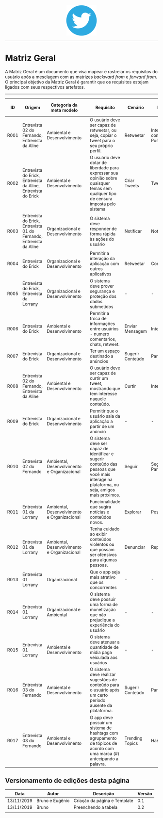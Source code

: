 <span style="margin-left: 40%;">![Twitter Logo](../images/twitter-logo-100px.png)</span>

---

# Matriz Geral
A Matriz Geral é um documento que visa mapear e rastreiar os requisitos do usuário após a mesclagem com as matrizes *backward from* e *forward from*. O principal objetivo da Matriz Geral é garantir que os requisitos estejam ligados com seus respectivos artefatos.

---

|ID| Origem  | Categoria da meta modelo | |  Requisito | Cenário | Léxico  | Caso de Uso | História de Usuário
|---|--------|--------------------------|-------------|---------|-----------|-------|----------|-------------|
|R001 |Entrevista 02 do Fernando, Entrevista da Aline|Ambiental e Desenvolvimento||O usuário deve ser capaz de retweetar, ou seja, copiar o tweet para o seu próprio perfil.|Retweetar|Interação com Postagens|UC06|US15|
|R002 |Entrevista do Erick, Entrevista da Aline, Entrevista do Erick|Ambiental e Desenvolvimento||O usuário deve dotar de liberdade para expressar sua opinião sobre quaisquer temas sem qualquer tipo de censura imposta pelo sistema|Criar Tweets|Tweet|US13|UC18|
|R003 |Entrevista do Erick, Entrevista 01 do Fernando, Entrevista da Aline|Organizacional e Desenvolvimento||O sistema deve responder de forma rápida às ações do usuário |Notificar|Notificações|UC14|US11|
|R004 |Entrevista do Erick|Organizacional e Desenvolvimento||Permitir a interação da aplicação com outros aplicativos|Retweetar|Compartilhar|-|-|
|R005 |Entrevista do Erick, Entrevista da Lorrany|Organizacional e Desenvolvimento||O sistema deve prover segurança e proteção dos dados submetidos|-|-|-|-|
|R006 |Entrevista do Erick|Ambiental e Desenvolvimento||Permitir a troca de informações entre usuários - numero comentarios, chats, retweet.|Enviar Mensagem|Interações|UC04|US14<br> US15<br/> US16|
|R007 |Entrevista do Erick|Organizacional e Desenvolvimento||Ter um espaço destinado a anúncios|Sugerir Conteúdo|Para Você|UC12|US09|
|R008 |Entrevista 02 do Fernando, Entrevista da Aline|Ambiental e Desenvolvimento||O usuário deve ser capaz de curtir um tweet, mostrando que tem interesse naquele conteúdo.|Curtir|Interações|UC15|US18|
|R009 |Entrevista do Erick|Organizacional e Desenvolvimento||Permitir que o usuário saia da aplicação a partir de um anúncio|-|-|-|-|
|R010 |Entrevista 02 do Fernando|Ambiental, Desenvolvimento e Organizacional||O sistema deve ser capaz de identificar e sugerir conteúdo das pessoas que você mais interage na plataforma, ou seja, amigos mais próximos.|Seguir|Seguidor, Para Você|UC12|US09|
|R011 |Entrevista 01 da Lorrany|Ambiental, Desenvolvimento e Organizacional||Funcionalidade que sugira notícias e conteúdos novos.|Explorar|Pesquisar|UC12|US09|
|R012 |Entrevista 01 da Lorrany|Ambiental, Desenvolvimento e Organizacional||Tenha cuidado ao exibir conteúdos violentos ou que possam ser ofensivos para algumas pessoas.|Denunciar|Reportar|UC13|US14|
|R013 |Entrevista 01 Lorrany|Organizacional||Que o app seja mais atrativo que os concorrentes|-|-|-|-|
|R014 |Entrevista 01 Lorrany|Organizacional e Ambiental||O sistema deve possuir uma forma de monetização que não prejudique a experiência do usuário|-|-|-|-|
|R015 |Entrevista 01 Lorrany|Ambiental e Desenvolvimento||O sistema deve atenuar a quantidade de mídia paga veiculada aos usuários|-|-|-|-|
|R016 |Entrevista 03 do Fernando|Ambiental e Desenvolvimento||O sistema deve realizar sugestões de conteúdo para o usuário após um certo período ausente da plataforma.|Sugerir Conteúdo|Para Você|UC12|US09|
|R017 |Entrevista 03 do Fernando|Ambiental e Desenvolvimento||O app deve possuir um sistema de hashtags com agrupamento de tópicos de acordo com uma marca (#) antecipando a palavra.|Trending Topics|Hashtag|UC11|US08|

## Versionamento de edições desta página
| Data | Autor | Descrição | Versão |
|------|-------|-----------|--------|
| 13/11/2019 | Bruno e Eugênio | Criação da página e Template| 0.1 |
| 13/11/2019 | Bruno | Preenchendo a tabela| 0.2 |
|||||